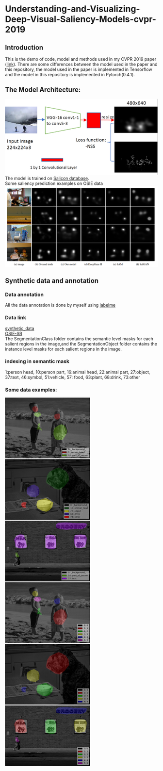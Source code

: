 # Understanding-and-Visualizing-Deep-Visual-Saliency-Models-cvpr-2019
## Introduction
This is the demo of code, model and methods used in my CVPR 2019 paper ([link](https://arxiv.org/abs/1903.02501)).
There are some differences between the model used in the paper and this repository, the model used in the paper is implemented in Tensorflow and the model in this repository is implemented in Pytorch(0.4.1).
## The Model Architecture:
![picture](archi.png)
The model is trained on [Salicon database](http://salicon.net).  
Some saliency prediction examples on OSIE data  
![picture](sal_map.png)
## Synthetic data and annotation
### Data annotation
All the data annotation is done by myself using [labelme](https://github.com/wkentaro/labelme)
### Data link
[synthetic_data](https://drive.google.com/drive/folders/1wrdG1O5WgGl_ReoX5VGLKtroCuvzx2tv?usp=sharing)  
[OSIE-SR](https://drive.google.com/open?id=15iWBfNwktSq6KsNtAU1KRn0N3kVSOWHh)  
The SegmentationClass folder contains the semantic level masks for each salient regions in the image,and the SegmentationObject folder contains the instance level masks for each salient regions in the image.  
### indexing in semantic mask
1:person head, 10:person part, 16:animal head, 22:animal part, 27:object, 37:text, 46:symbol, 51:vehicle, 57: food, 63:plant, 68:drink, 73:other
### Some data examples:  
<img src="se1.jpg" width="280" height="200" /><img src="se2.jpg" width="280" height="200" /><img src="se3.jpg" width="280" height="200" />  
<img src="in1.jpg" width="280" height="200" /><img src="in2.jpg" width="280" height="200" /><img src="in3.jpg" width="280" height="200" />

